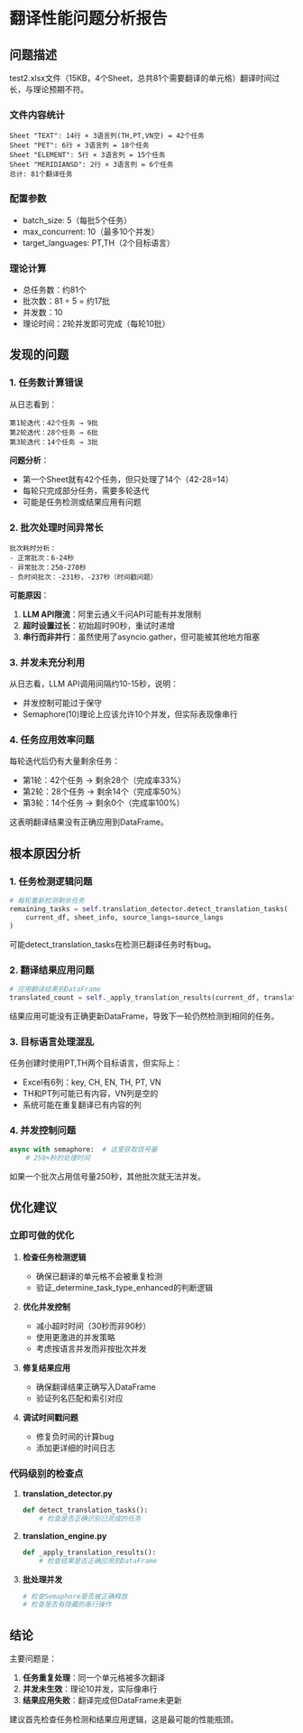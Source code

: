 # 翻译性能问题分析报告

## 问题描述
test2.xlsx文件（15KB，4个Sheet，总共81个需要翻译的单元格）翻译时间过长，与理论预期不符。

### 文件内容统计
```
Sheet "TEXT": 14行 × 3语言列(TH,PT,VN空) = 42个任务
Sheet "PET": 6行 × 3语言列 = 18个任务
Sheet "ELEMENT": 5行 × 3语言列 = 15个任务
Sheet "MERIDIANSD": 2行 × 3语言列 = 6个任务
总计: 81个翻译任务
```

### 配置参数
- batch_size: 5（每批5个任务）
- max_concurrent: 10（最多10个并发）
- target_languages: PT,TH（2个目标语言）

### 理论计算
- 总任务数：约81个
- 批次数：81 ÷ 5 = 约17批
- 并发数：10
- 理论时间：2轮并发即可完成（每轮10批）

## 发现的问题

### 1. 任务数计算错误
从日志看到：
```
第1轮迭代：42个任务 → 9批
第2轮迭代：28个任务 → 6批
第3轮迭代：14个任务 → 3批
```

**问题分析**：
- 第一个Sheet就有42个任务，但只处理了14个（42-28=14）
- 每轮只完成部分任务，需要多轮迭代
- 可能是任务检测或结果应用有问题

### 2. 批次处理时间异常长
```
批次耗时分析：
- 正常批次：6-24秒
- 异常批次：250-270秒
- 负时间批次：-231秒，-237秒（时间戳问题）
```

**可能原因**：
1. **LLM API限流**：阿里云通义千问API可能有并发限制
2. **超时设置过长**：初始超时90秒，重试时递增
3. **串行而非并行**：虽然使用了asyncio.gather，但可能被其他地方阻塞

### 3. 并发未充分利用
从日志看，LLM API调用间隔约10-15秒，说明：
- 并发控制可能过于保守
- Semaphore(10)理论上应该允许10个并发，但实际表现像串行

### 4. 任务应用效率问题
每轮迭代后仍有大量剩余任务：
- 第1轮：42个任务 → 剩余28个（完成率33%）
- 第2轮：28个任务 → 剩余14个（完成率50%）
- 第3轮：14个任务 → 剩余0个（完成率100%）

这表明翻译结果没有正确应用到DataFrame。

## 根本原因分析

### 1. 任务检测逻辑问题
```python
# 每轮重新检测剩余任务
remaining_tasks = self.translation_detector.detect_translation_tasks(
    current_df, sheet_info, source_langs=source_langs
)
```
可能detect_translation_tasks在检测已翻译任务时有bug。

### 2. 翻译结果应用问题
```python
# 应用翻译结果到DataFrame
translated_count = self._apply_translation_results(current_df, translation_results)
```
结果应用可能没有正确更新DataFrame，导致下一轮仍然检测到相同的任务。

### 3. 目标语言处理混乱
任务创建时使用PT,TH两个目标语言，但实际上：
- Excel有6列：key, CH, EN, TH, PT, VN
- TH和PT列可能已有内容，VN列是空的
- 系统可能在重复翻译已有内容的列

### 4. 并发控制问题
```python
async with semaphore:  # 这里获取信号量
    # 250+秒的处理时间
```
如果一个批次占用信号量250秒，其他批次就无法并发。

## 优化建议

### 立即可做的优化

1. **检查任务检测逻辑**
   - 确保已翻译的单元格不会被重复检测
   - 验证_determine_task_type_enhanced的判断逻辑

2. **优化并发控制**
   - 减小超时时间（30秒而非90秒）
   - 使用更激进的并发策略
   - 考虑按语言并发而非按批次并发

3. **修复结果应用**
   - 确保翻译结果正确写入DataFrame
   - 验证列名匹配和索引对应

4. **调试时间戳问题**
   - 修复负时间的计算bug
   - 添加更详细的时间日志

### 代码级别的检查点

1. **translation_detector.py**
   ```python
   def detect_translation_tasks():
       # 检查是否正确识别已完成的任务
   ```

2. **translation_engine.py**
   ```python
   def _apply_translation_results():
       # 检查结果是否正确应用到DataFrame
   ```

3. **批处理并发**
   ```python
   # 检查Semaphore是否被正确释放
   # 检查是否有隐藏的串行操作
   ```

## 结论

主要问题是：
1. **任务重复处理**：同一个单元格被多次翻译
2. **并发未生效**：理论10并发，实际像串行
3. **结果应用失败**：翻译完成但DataFrame未更新

建议首先检查任务检测和结果应用逻辑，这是最可能的性能瓶颈。